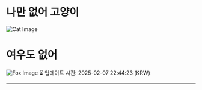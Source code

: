 
# 나만 없어 고양이

![Cat Image](https://cdn2.thecatapi.com/images/MTYzMzg5MQ.jpg)

# 여우도 없어
![Fox Image](https://randomfox.ca/images/99.jpg)
⏳ 업데이트 시간: 2025-02-07 22:44:23 (KRW)

---
